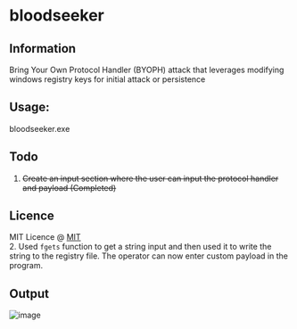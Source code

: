 # bloodseeker
## Information
Bring Your Own Protocol Handler (BYOPH) attack that leverages modifying windows registry keys for initial attack or persistence
## Usage: 
bloodseeker.exe
## Todo
 1. ~~Create an input section where the user can input the protocol handler and payload (Completed)~~ 
## Licence
MIT Licence @ [MIT](https://raw.githubusercontent.com/hookthieves/bloodseeker/main/LICENCE)    
 2. Used `fgets` function to get a string input and then used it to write the string to the registry file. The operator can now enter custom payload in the program.
## Output
![image](https://github.com/hookthieves/bloodseeker/assets/46670348/e6e2cae1-7ce8-4bc9-bb59-9a4994fd9737)

